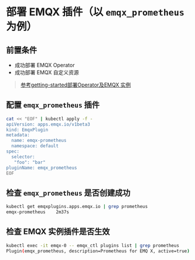 # 部署 EMQX 插件（以 `emqx_prometheus` 为例）

## 前置条件

+ 成功部署 EMQX Operator
+ 成功部署 EMQX 自定义资源

>[参考getting-started部署Operator及EMQX 实例](../getting-started/getting-started.md)

## 配置 `emqx_prometheus` 插件

   ```bash
   cat << "EOF" | kubectl apply -f -
   apiVersion: apps.emqx.io/v1beta3
   kind: EmqxPlugin
   metadata:
     name: emqx-prometheus
     namespace: default
   spec:
     selector:
      "foo": "bar"
   pluginName: emqx_prometheus
   EOF
   ```

## 检查 `emqx_prometheus` 是否创建成功

   ```bash
   kubectl get emqxplugins.apps.emqx.io | grep prometheus 
   emqx-prometheus    2m37s
   ```

## 检查 EMQX 实例插件是否生效

   ```bash
   kubectl exec -it emqx-0 -- emqx_ctl plugins list | grep prometheus                                  
   Plugin(emqx_prometheus, description=Prometheus for EMQ X, active=true)
   ```